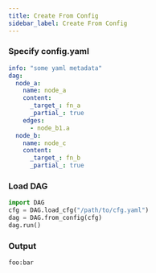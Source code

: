 ```yaml
---
title: Create From Config
sidebar_label: Create From Config
---
```


### Specify config.yaml

``` yaml title="cfg.yaml"
info: "some yaml metadata"
dag:
  node_a:
    name: node_a
    content:
      _target_: fn_a
      _partial_: true
    edges:
      - node_b1.a
  node_b:
    name: node_c
    content:
      _target_: fn_b
      _partial_: true
```

### Load DAG
```python title="create_from_config.py"
import DAG
cfg = DAG.load_cfg("/path/to/cfg.yaml")
dag = DAG.from_config(cfg)
dag.run()
```

### Output
```bash title="output"
foo:bar
```
